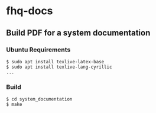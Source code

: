 # fhq-docs

## Build PDF for a system documentation

### Ubuntu Requirements

```
$ sudo apt install texlive-latex-base
$ sudo apt install texlive-lang-cyrillic
...
```

### Build
```
$ cd system_documentation
$ make
```

